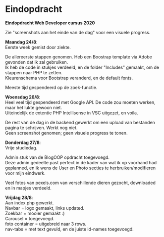 # Eindopdracht
<b>Eindopdracht Web Developer cursus 2020</b>

<p> Zie "screenshots aan het einde van de dag" voor een visuele progress.

<b>Maandag 24/8</b>: <br>
Eerste week gemist door ziekte.
<p>De allereerste stappen genomen. Heb een Boostrap template via Adobe gevonden dat ik zal gebruiken.
<br>Ik heb de code in stukjes verdeeld, en de folder "Includes" gemaakt, om de stappen naar PHP te zetten.
<br>Kleurenschema voor Bootstrap veranderd, en de default fonts.
<p>Meeste tijd gespendeerd op de zoek-functie.
  
<p><b>Woensdag 26/8</b>:
 <br>Heel veel tijd gespendeerd met Google API. De code zou moeten werken, maar het lukte gewoon niet. 
  <br>Uiteindelijk de extentie PHP Intellisense in VSC uitgezet, en voila.
  <p>De rest van de dag in de backend gewerkt om een upload van bestanden pagina te schrijven. Werkt nog niet.
    <br>Geen screenshot genomen; geen visuele progress te tonen.

<p><b>Donderdag 27/8</b>:
  <br>Vrije studiedag.
  <p>Admin stuk van de BlogOOP opdracht toegevoegd. 
    <br>Deze admin gedeelte past perfect in de kader van wat ik op voorhand had geplanned, en ik wens de User en Photo secties te herbruiken/modifieren voor mijn eindwerk.
<p>Veel fotos van pexels.com van verschillende dieren gezocht, downloaded en in mapjes verdeeld.

<p><b>Vrijdag 28/8</b>:
  <br>Aan index.php gewerkt.
  <br>Navbar = logo gemaakt, links updated.
  <br>Zoekbar = mooier gemaakt :)
  <br>Carousel = toegevoegd.
  <br>foto container = uitgebreid naar 3 rows.
  <br>nav-tabs = met text gevuld, en de juiste id-names toegevoegd.
